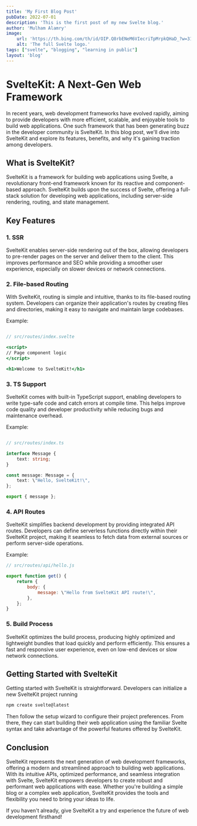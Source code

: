 ```yaml
---
title: 'My First Blog Post'
pubDate: 2022-07-01
description: 'This is the first post of my new Svelte blog.'
author: 'Mulham Alamry'
image:
    url: 'https://th.bing.com/th/id/OIP.Q8rbENeM6VIecriTpMrpkQHaD_?w=313&h=180&c=7&r=0&o=5&dpr=1.3&pid=1.7'
    alt: 'The full Svelte logo.'
tags: ["svelte", "blogging", "learning in public"]
layout: 'blog'
---
```

# SvelteKit: A Next-Gen Web Framework

In recent years, web development frameworks have evolved rapidly, aiming to provide developers with more efficient, scalable, and enjoyable tools to build web applications. One such framework that has been generating buzz in the developer community is SvelteKit. In this blog post, we'll dive into SvelteKit and explore its features, benefits, and why it's gaining traction among developers.

## What is SvelteKit?

SvelteKit is a framework for building web applications using Svelte, a revolutionary front-end framework known for its reactive and component-based approach. SvelteKit builds upon the success of Svelte, offering a full-stack solution for developing web applications, including server-side rendering, routing, and state management.

## Key Features

### 1. SSR

SvelteKit enables server-side rendering out of the box, allowing developers to pre-render pages on the server and deliver them to the client. This improves performance and SEO while providing a smoother user experience, especially on slower devices or network connections.

### 2. File-based Routing

With SvelteKit, routing is simple and intuitive, thanks to its file-based routing system. Developers can organize their application's routes by creating files and directories, making it easy to navigate and maintain large codebases.

Example:

```jsx

// src/routes/index.svelte

<script>
// Page component logic
</script>

<h1>Welcome to SvelteKit!</h1>
```

### 3. TS Support

SvelteKit comes with built-in TypeScript support, enabling developers to write type-safe code and catch errors at compile time. This helps improve code quality and developer productivity while reducing bugs and maintenance overhead.

Example:

```typescript

// src/routes/index.ts

interface Message {
    text: string;
}

const message: Message = {
    text: \"Hello, SvelteKit!\",
};

export { message };
```

### 4. API Routes

SvelteKit simplifies backend development by providing integrated API routes. Developers can define serverless functions directly within their SvelteKit project, making it seamless to fetch data from external sources or perform server-side operations.

Example:

```javascript
// src/routes/api/hello.js

export function get() {
    return {
        body: {
            message: \"Hello from SvelteKit API route!\",
        },
    };
}
```

### 5. Build Process

SvelteKit optimizes the build process, producing highly optimized and lightweight bundles that load quickly and perform efficiently. This ensures a fast and responsive user experience, even on low-end devices or slow network connections.

## Getting Started with SvelteKit

Getting started with SvelteKit is straightforward. Developers can initialize a new SvelteKit project running
```bash
npm create svelte@latest
```
Then follow the setup wizard to configure their project preferences. From there, they can start building their web application using the familiar Svelte syntax and take advantage of the powerful features offered by SvelteKit.

## Conclusion

SvelteKit represents the next generation of web development frameworks, offering a modern and streamlined approach to building web applications. With its intuitive APIs, optimized performance, and seamless integration with Svelte, SvelteKit empowers developers to create robust and performant web applications with ease. Whether you're building a simple blog or a complex web application, SvelteKit provides the tools and flexibility you need to bring your ideas to life.

If you haven't already, give SvelteKit a try and experience the future of web development firsthand!
